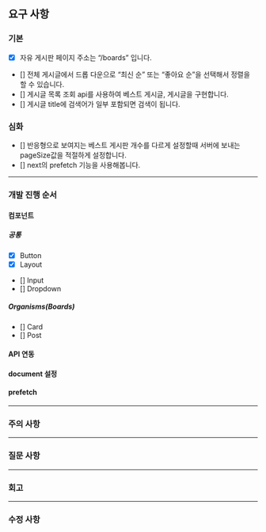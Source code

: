 ## 요구 사항

### 기본

- [x] 자유 게시판 페이지 주소는 “/boards” 입니다.
- [] 전체 게시글에서 드롭 다운으로 “최신 순” 또는 “좋아요 순”을 선택해서 정렬을 할 수 있습니다.
- [] 게시글 목록 조회 api를 사용하여 베스트 게시글, 게시글을 구현합니다.
- [] 게시글 title에 검색어가 일부 포함되면 검색이 됩니다.

### 심화

- [] 반응형으로 보여지는 베스트 게시판 개수를 다르게 설정할때 서버에 보내는 pageSize값을 적절하게 설정합니다.
- [] next의 prefetch 기능을 사용해봅니다.

---

### 개발 진행 순서

#### 컴포넌트

##### 공통

- [x] Button
- [x] Layout
- [] Input
- [] Dropdown

##### Organisms(Boards)

- [] Card
- [] Post

#### API 연동

#### document 설정

#### prefetch

---

### 주의 사항

---

### 질문 사항

---

### 회고

---

### 수정 사항
